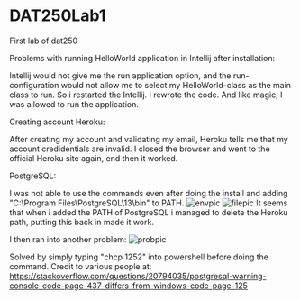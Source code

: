 # DAT250Lab1
First lab of dat250



Problems with running HelloWorld application in Intellij after installation:

Intellij would not give me the run application option, and the run-configuration would not allow me to select my HelloWorld-class as the main class to run.
So i restarted the Intellij. I rewrote the code. And like magic, I was allowed to run the application.


Creating account Heroku:

After creating my account and validating my email, Heroku tells me that my account credidentials are invalid.
I closed the browser and went to the official Heroku site again, end then it worked.


PostgreSQL:

I was not able to use the commands even after doing the install and adding "C:\Program Files\PostgreSQL\13\bin" to PATH.
![envpic](https://user-images.githubusercontent.com/46929671/132041478-c9fc34eb-3a45-46f0-aed0-006e2db93f13.png)
![filepic](https://user-images.githubusercontent.com/46929671/132041697-16468d5d-ddfb-4741-b1a4-ecbe6e787ea0.png)
It seems that when i added the PATH of PostgreSQL i managed to delete the Heroku path, putting this back in made it work.


I then ran into another problem:
![probpic](https://user-images.githubusercontent.com/46929671/132044738-e4703c32-7926-4d54-9e55-ebd32c7d07d8.png)

Solved by simply typing "chcp 1252" into powershell before doing the command. Credit to various people at: https://stackoverflow.com/questions/20794035/postgresql-warning-console-code-page-437-differs-from-windows-code-page-125


